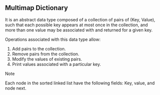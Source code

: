 ## Multimap Dictionary

It is an abstract data type composed of a collection of pairs of (Key, Value), such that each possible key appears at most once in the collection, and more than one value may be associated with and returned for a given key.

Operations associated with this data type allow:
1. Add pairs to the collection.
2. Remove pairs from the collection.
3. Modify the values of existing pairs.
4. Print values associated with a particular key.

> [!NOTE]
> Each node in the sorted linked list have the following fields: Key, value, and node next.
